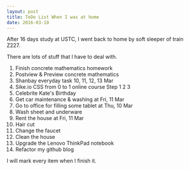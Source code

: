 ```yaml
---
layout: post
title: ToDo List When I was at home
date: 2016-03-10
---
```


After 16 days study at USTC, I went back to home by soft sleeper of train Z227. 

There are lots of stuff that I have to deal with.

1. Finish concrete mathematics homework
2. Postview & Preview concrete mathematics
3. Shanbay everyday task 10, 11, 12, 13 Mar
4. Sike.io CSS from 0 to 1 online course Step 1 2 3
5. Celebrite Kate's Birthday
6. Get car maintenance & washing at Fri, 11 Mar
7. Go to office for filling some tablet at Thu, 10 Mar
8. Wash sheet and underware
9. Rent the house at Fri, 11 Mar
10. Hair cut
11. Change the faucet
12. Clean the house
13. Upgrade the Lenovo ThinkPad notebook
14. Refactor my github blog

I will mark every item when I finish it.



